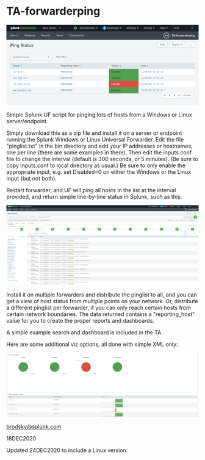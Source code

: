 # TA-forwarderping
![alt text](https://github.com/stressboi/TA-forwarderping/blob/main/ping_status.png?raw=true)

Simple Splunk UF script for pinging lots of hosts from a Windows or Linux server/endpoint.

Simply download this as a zip file and install it on a server or endpoint running the Splunk Windows or Linux Universal Forwarder. Edit the file "pinglist.txt" in the bin directory
and add your IP addresses or hostnames, one per line (there are some examples in there). Then edit the inputs.conf file
to change the interval (default is 300 seconds, or 5 minutes). (Be sure to copy inputs.conf to local directory as usual.) Be sure to only enable the appropriate input, e.g. set Disabled=0
on either the Windows or the Linux input (but not both).

Restart forwarder, and UF will ping all hosts in the list at the interval provided, and return simple line-by-line status in Splunk, such as this:

![alt text](https://github.com/stressboi/TA-forwarderping/blob/main/ping_search.png?raw=true)

Install it on multiple forwarders and distribute the pinglist to all, and you can get a view of host status from multiple
points on your network. Or, distribute a different pinglist per forwarder, if you can only reach certain hosts from certain
network boundaries. The data returned contains a "reporting_host" value for you to create the proper reports and dashboards.

A simple example search and dashboard is included in the TA.

Here are some additional viz options, all done with simple XML only:

![alt text](https://github.com/stressboi/TA-forwarderping/blob/main/ping_status2.png?raw=true)

brodsky@splunk.com

18DEC2020

Updated 24DEC2020 to include a Linux version.

